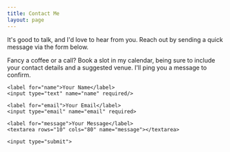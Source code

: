 ```yaml
---
title: Contact Me
layout: page
---
```


It's good to talk, and I'd love to hear from you. Reach out by sending a quick message via the form below.

Fancy a coffee or a call? Book a slot in my calendar, being sure to include your contact details and a
suggested venue. I'll ping you a message to confirm.

<form action="https://formtunnel.herokuapp.com/submissions" method="post">

  <input type="hidden" name="_token" value="Nct4SuW2BsmSj5VLXZWhgE8H">
  <input type="hidden" name="_subject" value="Website Contact: ">
  <input type="hidden" name="_success_url" value="https://tonyedwardspz.co.uk/thank-you">

  <!-- use hidden fields for additional data -->
  <input type="hidden" name="source" value="tonyedwardspz_website">

    <label for="name">Your Name</label>
    <input type="text" name="name" required/>

    <label for="email">Your Email</label>
    <input type="email" name="email" required>

    <label for="message">Your Message</label>
    <textarea rows="10" cols="80" name="message"></textarea>

    <input type="submit">

</form>

